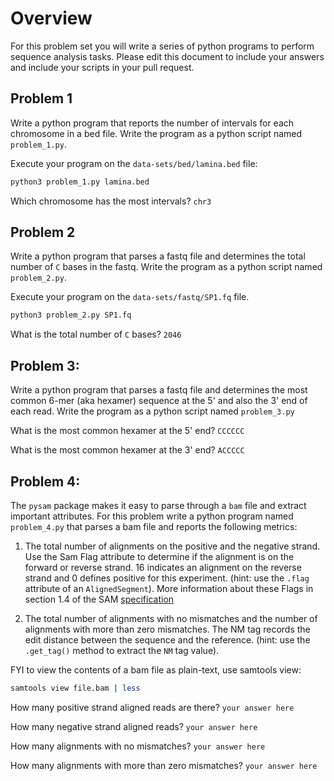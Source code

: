 
# Overview
For this problem set you will write a series of python programs to perform
sequence analysis tasks. Please edit this document to include your answers and
include your scripts in your pull request.  

## Problem 1
Write a python program that reports the number of intervals for each
chromosome in a bed file. Write the program as a python script named
``problem_1.py``. 

Execute your program on the ``data-sets/bed/lamina.bed`` file:

```bash
python3 problem_1.py lamina.bed
```

Which chromosome has the most intervals?
``chr3``

## Problem 2
Write a python program that parses a fastq file and determines the total number
of ``C`` bases in the fastq. Write the program as a python script named
``problem_2.py``.

Execute your program on the ``data-sets/fastq/SP1.fq`` file.

```bash
python3 problem_2.py SP1.fq
```

What is the total number of ``C`` bases?
``2046``

## Problem 3:
Write a python program that parses a fastq file and determines the most
common 6-mer (aka hexamer) sequence at the 5' and also the 3' end of each read. 
Write the program as a python script named ``problem_3.py``

What is the most common hexamer at the 5' end?
``CCCCCC``

What is the most common hexamer at the 3' end?
``ACCCCC``

## Problem 4:

The ``pysam`` package makes it easy to parse through a ``bam`` file
and extract important attributes. For this problem write a python program
named ``problem_4.py`` that parses a bam file and reports the following metrics: 
    
1. The total number of alignments on the positive and the negative strand. 
Use the Sam Flag attribute to determine if the alignment is on the forward or reverse
strand. 16 indicates an alignment on the reverse strand and 0 defines positive 
for this experiment. (hint: use the ``.flag`` attribute of an ``AlignedSegment``). More
information about these Flags in section 1.4 of the SAM [specification](http://samtools.github.io/hts-specs/SAMv1.pdf) 
    
2. The total number of alignments with no mismatches and the number of alignments
with more than zero mismatches. The NM tag records the edit distance between
the sequence and the reference. (hint: use the ``.get_tag()`` method to extract
the ``NM`` tag value). 

FYI to view the contents of a bam file as plain-text, use samtools view:

```bash
samtools view file.bam | less
```

How many positive strand aligned reads are there?
``your answer here``

How many negative strand aligned reads?
``your answer here``

How many alignments with no mismatches?
``your answer here``

How many alignments with more than zero mismatches?
``your answer here``

